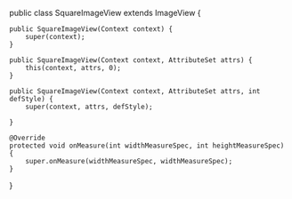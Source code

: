 public class SquareImageView extends ImageView {

    public SquareImageView(Context context) {
        super(context);
    }

    public SquareImageView(Context context, AttributeSet attrs) {
        this(context, attrs, 0);
    }

    public SquareImageView(Context context, AttributeSet attrs, int defStyle) {
        super(context, attrs, defStyle);

    }

    @Override
    protected void onMeasure(int widthMeasureSpec, int heightMeasureSpec) {
        super.onMeasure(widthMeasureSpec, widthMeasureSpec);
    }
}
